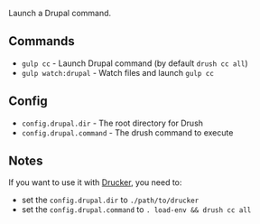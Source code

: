 Launch a Drupal command.

## Commands

- `gulp cc` - Launch Drupal command (by default `drush cc all`)
- `gulp watch:drupal` - Watch files and launch `gulp cc`

## Config

- `config.drupal.dir` - The root directory for Drush
- `config.drupal.command` - The drush command to execute

## Notes

If you want to use it with [Drucker](https://github.com/ovh-ux/drucker), you need to:
  - set the `config.drupal.dir` to `./path/to/drucker`
  - set the `config.drupal.command` to `. load-env && drush cc all`
